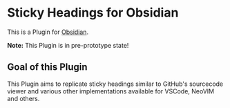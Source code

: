 # Sticky Headings for Obsidian

This is a Plugin for [Obsidian](https://obsidian.md).

**Note:** This Plugin is in pre-prototype state!

## Goal of this Plugin

This Plugin aims to replicate sticky headings similar to GitHub's sourcecode viewer and various other implementations available for VSCode, NeoVIM and others.

